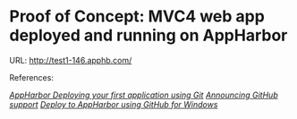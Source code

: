 # Proof of Concept: MVC4 web app deployed and running on AppHarbor

URL:	http://test1-146.apphb.com/


References:

[*AppHarbor Deploying your first application using Git*](http://support.appharbor.com/kb/getting-started/deploying-your-first-application-using-git)
[*Announcing GitHub support*](http://blog.appharbor.com/2011/10/13/announcing-github-support)
[*Deploy to AppHarbor using GitHub for Windows*](http://blog.appharbor.com/2012/05/25/deploy-to-appharbor-using-github-for-windows)

